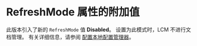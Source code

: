 # RefreshMode 属性的附加值

此版本引入了新的 `RefreshMode` 值 **Disabled**。 设置为此模式时，LCM 不进行文档管理。 有关详细信息，请参阅 [配置本地配置管理器](../dsc/metaConfig.md)。


<!--HONumber=Jun16_HO4-->



